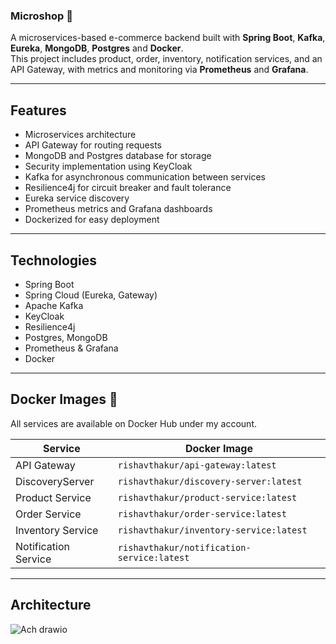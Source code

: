 ### Microshop 🛒

A microservices-based e-commerce backend built with **Spring Boot**, **Kafka**, **Eureka**, **MongoDB**, **Postgres** and **Docker**.  
This project includes product, order, inventory, notification services, and an API Gateway, with metrics and monitoring via **Prometheus** and **Grafana**.


---

## Features 

- Microservices architecture
- API Gateway for routing requests
- MongoDB and Postgres database for storage
- Security implementation using KeyCloak
- Kafka for asynchronous communication between services
- Resilience4j for circuit breaker and fault tolerance
- Eureka service discovery
- Prometheus metrics and Grafana dashboards
- Dockerized for easy deployment

---

## Technologies

- Spring Boot
- Spring Cloud (Eureka, Gateway)
- Apache Kafka
- KeyCloak
- Resilience4j
- Postgres, MongoDB  
- Prometheus & Grafana  
- Docker

---

## Docker Images 🐳

All services are available on Docker Hub under my account.

| Service               | Docker Image                                         |
|-----------------------|-----------------------------------------------------|
| API Gateway           | `rishavthakur/api-gateway:latest`     |
| DiscoveryServer       | `rishavthakur/discovery-server:latest`        |
| Product Service       | `rishavthakur/product-service:latest` |
| Order Service         | `rishavthakur/order-service:latest`   |
| Inventory Service     | `rishavthakur/inventory-service:latest` |
| Notification Service  | `rishavthakur/notification-service:latest` |

---

## Architecture

![Ach drawio](https://github.com/user-attachments/assets/1c3834e7-1d20-417c-8662-bd21d4f56439)

